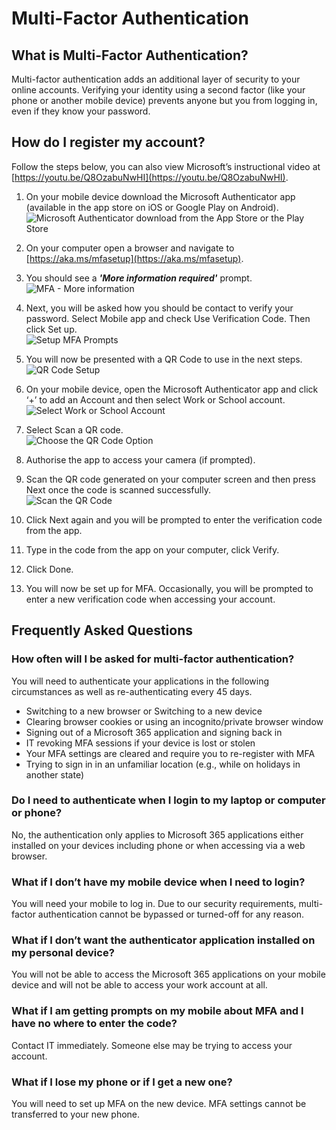 # Multi-Factor Authentication
## What is Multi-Factor Authentication?
Multi-factor authentication adds an additional layer of security to your online accounts. Verifying your identity using a second factor (like your phone or another mobile device) prevents anyone but you from logging in, even if they know your password.

## How do I register my account?

Follow the steps below, you can also view Microsoft’s instructional video at [https://youtu.be/Q8OzabuNwHI](https://youtu.be/Q8OzabuNwHI).  

1.	On your mobile device download the Microsoft Authenticator app (available in the app store on iOS or Google Play on Android).
  ![Microsoft Authenticator download from the App Store or the Play Store](https://github.com/DesWass/deswass.github.io/blob/main/docs/Download-MS-Authenticator.png)

2.	On your computer open a browser and navigate to [https://aka.ms/mfasetup](https://aka.ms/mfasetup).  
3.	You should see a **_'More information required'_** prompt.  
  ![MFA - More information](https://github.com/DesWass/deswass.github.io/blob/main/docs/More-Information-MS-Authenticator.png)  

4.	Next, you will be asked how you should be contact to verify your password. Select Mobile app and check Use Verification Code. Then click Set up.  
  ![Setup MFA Prompts](https://github.com/DesWass/deswass.github.io/blob/main/docs/Prompt-MS-Authenticator.png)

5.	You will now be presented with a QR Code to use in the next steps.  
  ![QR Code Setup](https://github.com/DesWass/deswass.github.io/blob/main/docs/QR-Code-MS-Authenticator.png)

6. On your mobile device, open the Microsoft Authenticator app and click ‘+’ to add an Account and then select Work or School account.  
  ![Select Work or School Account](https://github.com/DesWass/deswass.github.io/blob/main/docs/Work-or-School-Account-MS-Authenticator.png)

7. Select Scan a QR code.  
  ![Choose the QR Code Option](https://github.com/DesWass/deswass.github.io/blob/main/docs/Scan-QR-MS-Authenticator.png)
  
8.	Authorise the app to access your camera (if prompted).  
  
9.	Scan the QR code generated on your computer screen and then press Next once the code is scanned successfully.  
  ![Scan the QR Code](https://github.com/DesWass/deswass.github.io/blob/main/docs/Final-QR-Code-MS-Authenticator.png)

10.	Click Next again and you will be prompted to enter the verification code from the app.

11.	Type in the code from the app on your computer, click Verify.

12.	Click Done.

13.	You will now be set up for MFA. Occasionally, you will be prompted to enter a new verification code when accessing your account.

## Frequently Asked Questions
### How often will I be asked for multi-factor authentication?
You will need to authenticate your applications in the following circumstances as well as re-authenticating every 45 days.
* Switching to a new browser or Switching to a new device  
* Clearing browser cookies or using an incognito/private browser window
* Signing out of a Microsoft 365 application and signing back in  
* IT revoking MFA sessions if your device is lost or stolen
* Your MFA settings are cleared and require you to re-register with MFA
* Trying to sign in in an unfamiliar location (e.g., while on holidays in another state)

### Do I need to authenticate when I login to my laptop or computer or phone?
No, the authentication only applies to Microsoft 365 applications either installed on your devices including phone or when accessing via a web browser.

### What if I don’t have my mobile device when I need to login?
You will need your mobile to log in. Due to our security requirements, multi-factor authentication cannot be bypassed or turned-off for any reason. 

### What if I don’t want the authenticator application installed on my personal device?
You will not be able to access the Microsoft 365 applications on your mobile device and will not be able to access your work account at all.

### What if I am getting prompts on my mobile about MFA and I have no where to enter the code?
Contact IT immediately. Someone else may be trying to access your account.

### What if I lose my phone or if I get a new one?
You will need to set up MFA on the new device. MFA settings cannot be transferred to your new phone.
